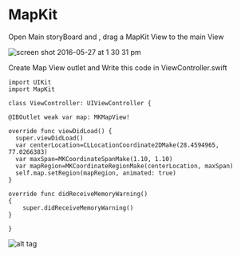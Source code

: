 # MapKit

Open Main storyBoard and , drag a MapKit View to the main View 

![screen shot 2016-05-27 at 1 30 31 pm](https://cloud.githubusercontent.com/assets/19264044/15601829/502aa2e0-240f-11e6-8437-58ef30cc6823.png)

Create Map View outlet and Write this code in ViewController.swift 

``` 
import UIKit
import MapKit 

class ViewController: UIViewController { 

@IBOutlet weak var map: MKMapView!

override func viewDidLoad() { 
  super.viewDidLoad() 
  var centerLocation=CLLocationCoordinate2DMake(28.4594965, 77.0266383) 
  var maxSpan=MKCoordinateSpanMake(1.10, 1.10) 
  var mapRegion=MKCoordinateRegionMake(centerLocation, maxSpan) 
  self.map.setRegion(mapRegion, animated: true) 
}

override func didReceiveMemoryWarning() 
{ 
    super.didReceiveMemoryWarning() 
} 

} 
```

![alt tag](https://cloud.githubusercontent.com/assets/19264044/15314382/153f2a44-1c2f-11e6-8672-c1eb8798f0e6.png)
